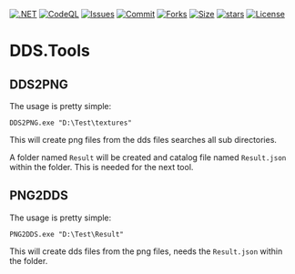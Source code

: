 [![.NET](https://github.com/BoBoBaSs84/DDS.Tools/actions/workflows/dotnet.yml/badge.svg?branch=main)](https://github.com/BoBoBaSs84/DDS.Tools/actions/workflows/dotnet.yml)
[![CodeQL](https://github.com/BoBoBaSs84/DDS.Tools/actions/workflows/codeql-analysis.yml/badge.svg?branch=main)](https://github.com/BoBoBaSs84/DDS.Tools/actions/workflows/codeql-analysis.yml)
[![Issues](https://img.shields.io/github/issues/BoBoBaSs84/DDS.Tools)](https://github.com/BoBoBaSs84/DDS.Tools/issues)
[![Commit](https://img.shields.io/github/last-commit/BoBoBaSs84/DDS.Tools)](https://github.com/BoBoBaSs84/DDS.Tools/commit/main)
[![Forks](https://img.shields.io/github/forks/BoBoBaSs84/DDS.Tools)](https://github.com/BoBoBaSs84/DDS.Tools/network)
[![Size](https://img.shields.io/github/repo-size/BoBoBaSs84/DDS.Tools)](https://github.com/BoBoBaSs84/Los.Santos.Dope.Wars)
[![stars](https://img.shields.io/github/stars/BoBoBaSs84/DDS.Tools)](https://github.com/BoBoBaSs84/DDS.Tools/stargazers)
[![License](https://img.shields.io/github/license/BoBoBaSs84/DDS.Tools)](https://github.com/BoBoBaSs84/DDS.Tools/blob/main/LICENSE)

# DDS.Tools

## DDS2PNG

The usage is pretty simple:

`DDS2PNG.exe "D:\Test\textures"`

This will create png files from the dds files searches all sub directories.

A folder named `Result` will be created and catalog file named `Result.json` within the folder.
This is needed for the next tool.

## PNG2DDS

The usage is pretty simple:

`PNG2DDS.exe "D:\Test\Result"`

This will create dds files from the png files, needs the `Result.json` within the folder.
